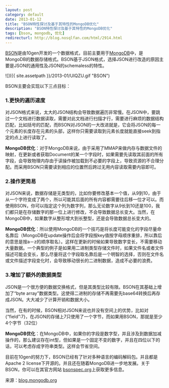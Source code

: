 ```yaml
---
layout: post
category: default
date: 2013-01-12
title: "BSON特性探讨及基于其特性的MongoDB优化"
description: "BSON特性探讨及基于其特性的MongoDB优化"
tags: [bson, mongodb, 优化]
redirecturl: http://blog.nosqlfan.com/html/2914.html
---
```



[BSON](http://bsonspec.org/)是由10gen开发的一个数据格式，目前主要用于[MongoDB](http://blog.nosqlfan.com/tags/mongodb "查看 MongoDB 的全部文章")中，是MongoDB的数据存储格式。BSON基于JSON格式，选择JSON进行改造的原因主要是JSON的通用性及JSON的schemaless的特性。

![]({{ site.assetpath }}/2013-01/UIQZU.gif "BSON")

BSON主要会实现以下三点目标：

### 1.更快的遍历速度

对JSON格式来说，太大的JSON结构会导致数据遍历非常慢。在JSON中，要跳过一个文档进行数据读取，需要对此文档进行扫描才行，需要进行麻烦的数据结构匹配，比如括号的匹配，而BSON对JSON的一大改进就是，它会将JSON的每一个元素的长度存在元素的头部，这样你只需要读取到元素长度就能直接seek到指定的点上进行读取了。

**MongoDB优化**：对于MongoDB来说，由于采用了MMAP来做内存与数据文件的映射，在更新或者获取Document的某一个字段时，如果需要先读取其前面的所有字段，会导致物理内存由于读操作被加载到不必要的字段上，导致资源的不合理分配。而采用BSON只需要读到相应的位置然后跨过无用内容读取需要内容即可。

### 2.操作更简易

对JSON来说，数据存储是无类型的，比如你要修改基本一个值，从9到10，由于从一个字符变成了两个，所以可能其后面的所有内容都需要往后移一位才可以。而使用BSON，你可以指定这个列为数字列，那么无论数字从9长到10还是100，我们都只是在存储数字的那一位上进行修改，不会导致数据总长变大。当然，在MongoDB中，如果数字从整形增大到长整型，还是会导致数据总长变大的。

**MongoDB优化**：所以使用MongoDB的一个技巧是将长度可能变化的字段尽量命名靠后（MongoDB在update操作后会将字段按key值按字母顺序重排，所以靠后的意思是按a－z的顺序取名）。这样在更新的时候如果导致数字变长，不需要移动大量数据。一个典型的例子是如果用二进制类型存储文件时，如果文件名或者文件描述可能会变长，那么尽量将这个字段取名靠后是一个明智的选择，否则在文件名或文件描述字段变化时，会导致移动很长的二进制数据，造成不必要的浪费。

### 3.增加了额外的数据类型

JSON是一个很方便的数据交换格式，但是其类型比较有限。BSON在其基础上增加了“byte
array”数据类型。这使得二进制的存储不再需要先base64转换后再存成JSON。大大减少了计算开销和数据大小。

当然，在有的时候，BSON相对JSON来说也并没有空间上的优势，比如对{“field”:7}，在JSON的存储上7只使用了一个字节，而如果用BSON，那就是至少4个字节（32位）

**MongoDB优化**：在MongoDB中，如果你的字段是数字型，并且涉及到数据加减操作的，那么建议存在int型，但如果是一个固定不变的数字，并且在四位以下的话，可以考虑存成字符串类型。这样会节省空间。

目前在10gen的努力下，BSON已经有了针对多种语言的编码解码包。并且都是Apache 2 license下开源的。并且还在随着MongoDB进一步地发展。关于BSON，你可以在其官方网站 [bsonspec.org](http://bsonspec.org/)上获取更多信息。

来源：[blog.mongodb.org](http://blog.mongodb.org/post/9333386434/bson-and-data-interchange)
